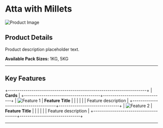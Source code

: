 # Atta with Millets

![Product Image][img-product]

## Product Details

Product description placeholder text.

**Available Pack Sizes:** 1KG, 5KG

---

## Key Features

+-----------------------------------------------------------------------+
| **Cards**                                                             |
+---------------------------------------+-------------------------------+
| ![Feature 1][img-feature-1]           | **Feature Title**             |
|                                       |                               |
|                                       | Feature description           |
+---------------------------------------+-------------------------------+
| ![Feature 2][img-feature-2]           | **Feature Title**             |
|                                       |                               |
|                                       | Feature description           |
+---------------------------------------+-------------------------------+

---

[img-product]: https://s7ap1.scene7.com/is/image/itcportalprod/atta-millets.jpg
[img-feature-1]: https://s7ap1.scene7.com/is/image/itcportalprod/feature1.png
[img-feature-2]: https://s7ap1.scene7.com/is/image/itcportalprod/feature2.png
